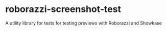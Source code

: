 # roborazzi-screenshot-test

A utility library for tests for testing previews with Roborazzi and Showkase

